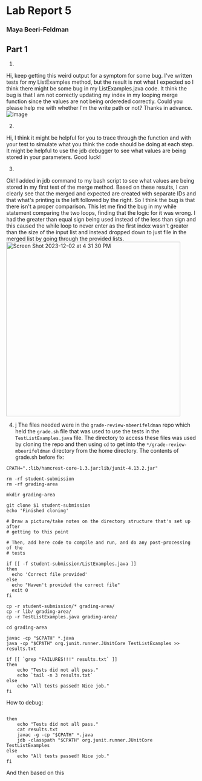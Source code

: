 # Lab Report 5
### Maya Beeri-Feldman

## Part 1 
1. 
Hi, keep getting this weird output for a symptom for some bug. I've written tests for my ListExamples method, but the result is not what I expected so I think there might be some bug in my ListExamples.java code.
It think the bug is that I am not correctly updating my index in my looping merge function since the values are not being ordereded correctly. Could you please help me with whether I'm the write path or not?
Thanks in advance. 
![image](https://github.com/mbeerifeldman/cse15l-lab-reports/assets/114952150/d6c3ddf2-adb7-4e58-a570-222688578bed)

2. 
Hi, I think it might be helpful for you to trace through the function and with your test to simulate what you think the code should be doing at each step. It might be helpful to use
the jdb debugger to see what values are being stored in your parameters. Good luck!

3. 
Ok! I added in jdb command to my bash script to see what values are being stored in my first test of the merge method. Based on these results,
I can clearly see that the merged and expected are created with separate IDs and that what's printing is the left followed by the right. So
I think the bug is that there isn't a proper comparison. This let me find the bug in my while statement comparing the two loops, finding that
the logic for it was wrong. I had the greater than equal sign being used instead of the less than sign and this caused the while loop to never enter as
the first index wasn't greater than the size of the input list and instead dropped down to just file in the merged list by going through the provided lists.
<img width="460" alt="Screen Shot 2023-12-02 at 4 31 30 PM" src="https://github.com/mbeerifeldman/cse15l-lab-reports/assets/114952150/d6f851ac-e027-4668-98ba-b1d582fc34fb">

4. j
The files needed were in the `grade-review-mbeerifeldman` repo which held the `grade.sh` file that was used to use the tests in the `TestListExamples.java` file.
The directory to access these files was used by cloning the repo and then using `cd` to get into the `*/grade-review-mbeerifeldman` directory from the home
directory.
The contents of grade.sh before fix:

```
CPATH=".:lib/hamcrest-core-1.3.jar:lib/junit-4.13.2.jar"

rm -rf student-submission
rm -rf grading-area

mkdir grading-area

git clone $1 student-submission
echo 'Finished cloning'

# Draw a picture/take notes on the directory structure that's set up after
# getting to this point

# Then, add here code to compile and run, and do any post-processing of the
# tests

if [[ -f student-submission/ListExamples.java ]]
then
  echo 'Correct file provided'
else
  echo "Haven't provided the correct file"
  exit 0
fi

cp -r student-submission/* grading-area/
cp -r lib/ grading-area/
cp -r TestListExamples.java grading-area/

cd grading-area

javac -cp "$CPATH" *.java
java -cp "$CPATH" org.junit.runner.JUnitCore TestListExamples >> results.txt

if [[ `grep "FAILURES!!!" results.txt` ]]
then
    echo "Tests did not all pass."
    echo `tail -n 3 results.txt`
else
    echo "All tests passed! Nice job."
fi
```


How to debug:

```

then
    echo "Tests did not all pass." 
    cat results.txt
    javac -g -cp "$CPATH" *.java
    jdb -classpath "$CPATH" org.junit.runner.JUnitCore TestListExamples
else
    echo "All tests passed! Nice job."
fi
```
And then based on this 


